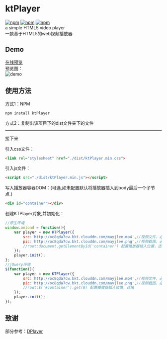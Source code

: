 # ktPlayer
[![npm](https://img.shields.io/npm/v/ktPlayer.svg)]() [![npm](https://img.shields.io/npm/dt/ktPlayer.svg)]() [![npm](https://img.shields.io/npm/l/ktPlayer.svg)]()  
a simple HTML5 video player  
一款基于HTML5的web视频播放器  

## Demo
[在线预览](http://www.chengfeilong.com/ktPlayer/)  
预览图：  
![demo](http://oc8qda7cw.bkt.clouddn.com/demo.png)  

## 使用方法
方式1：NPM  

`npm install ktPlayer`  

方式2：复制出该项目下的dist文件夹下的文件  

---

接下来  

引入css文件：
```html
<link rel="stylesheet" href="./dist/ktPlayer.min.css">
```
引入js文件：
```html
<script src="./dist/ktPlayer.min.js"></script>
```
写入播放器容器DOM：(可选,如未配置默认将播放器插入到body最后一个子节点.)
```html
<div id="container"></div>
```
创建KTPlayer对象,并初始化：
```js
//原生环境
window.onload = function(){
	var player = new KTPlayer({
	    src:'http://oc8qda7cw.bkt.clouddn.com/mayjlee.mp4',//视频文件，必填
	    pic:'http://oc8qda7cw.bkt.clouddn.com/mayjlee.png',//视频截图，必填
	    //root:document.getElementById('container') 配置播放器插入位置，选填
	});
	player.init();
};
//jQuery环境
$(function(){
	var player = new KTPlayer({
	    src:'http://oc8qda7cw.bkt.clouddn.com/mayjlee.mp4',//视频文件，必填
	    pic:'http://oc8qda7cw.bkt.clouddn.com/mayjlee.png',//视频截图，必填
	    //root:$('#container').get(0) 配置播放器插入位置，选填
	});
	player.init();
});
```

## 致谢
部分参考：[DPlayer](https://github.com/DIYgod/DPlayer)